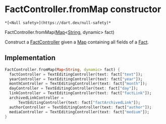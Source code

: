 


# FactController.fromMap constructor




    *[<Null safety>](https://dart.dev/null-safety)*



FactController.fromMap([Map](https://api.flutter.dev/flutter/dart-core/Map-class.html)&lt;[String](https://api.flutter.dev/flutter/dart-core/String-class.html), dynamic> fact)


<p>Construct a <a href="../../models_fact/FactController-class.md">FactController</a> given a <a href="https://api.flutter.dev/flutter/dart-core/Map-class.html">Map</a> containing all fields of a
<a href="../../models_fact/Fact-class.md">Fact</a>.</p>



## Implementation

```dart
FactController.fromMap(Map<String, dynamic> fact) {
  factController = TextEditingController(text: fact["text"]);
  yearController = TextEditingController(text: fact["year"]);
  monthController = TextEditingController(text: fact["month"]);
  dayController = TextEditingController(text: fact["day"]);
  linkController = TextEditingController(text: fact["factLink"]);
  archivedLinkController =
      TextEditingController(text: fact["factArchivedLink"]);
  authorController = TextEditingController(text: fact["author"]);
  mediaController = TextEditingController(text: fact["medium"]);
}
```







